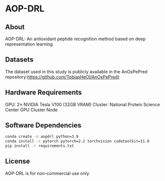 # AOP-DRL

## About

AOP-DRL: An antioxidant peptide recognition method based on deep representation learning

## Datasets

The dataset used in this study is publicly available in the AnOxPePred repository:https://github.com/TobiasHeOl/AnOxPePred}

## Hardware Requirements

GPU: 2× NVIDIA Tesla V100 (32GB VRAM)
Cluster: National Protein Science Center GPU Cluster Node

## Software Dependencies

```bash
conda create -n aopdrl python=3.9
conda install -c pytorch pytorch=2.2 torchvision cudatoolkit=11.8
pip install -r requirements.txt
```

## License

AOP-DRL is for non-commercial use only.
